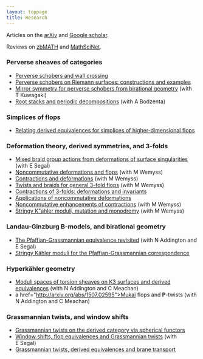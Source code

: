 ```yaml
---
layout: toppage
title: Research
---
```


Articles on the <a href="http://arxiv.org/a/donovan_w_1">arXiv</a> and <a href="http://scholar.google.co.uk/citations?user=ebG93rYAAAAJ">Google scholar</a>.

Reviews on <a href="https://www.zbmath.org/?q=ai:donovan.will">zbMATH</a> and <a href="http://www.ams.org/mathscinet/search/publications.html?pg1=INDI&s1=971838">MathSciNet</a>.

### Perverse sheaves of categories

- <a href="http://arxiv.org/abs/1703.00592">Perverse schobers and wall crossing</a>
- <a href="http://arxiv.org/abs/1801.05319">Perverse schobers on Riemann surfaces: constructions and examples</a>
- <a href="http://arxiv.org/abs/1903.11226">Mirror symmetry for perverse schobers from birational geometry</a> (with T&nbsp;Kuwagaki)
- <a href="http://arxiv.org/abs/2307.09888">Root stacks and periodic decompositions</a> (with A&nbsp;Bodzenta)

### Simplices of flops

- <a href="http://arxiv.org/abs/2108.10541">Relating derived equivalences for simplices of higher-dimensional flops</a>

### Deformation theory, derived symmetries, and 3-folds

- <a href="http://arxiv.org/abs/1310.7877">Mixed braid group actions from deformations of surface singularities</a> (with E&nbsp;Segal)
- <a href="http://arxiv.org/abs/1309.0698">Noncommutative deformations and flops</a> (with M&nbsp;Wemyss)
- <a href="http://arxiv.org/abs/1511.00406">Contractions and deformations</a> (with M&nbsp;Wemyss)
- <a href="http://arxiv.org/abs/1504.05320">Twists and braids for general 3-fold flops</a> (with M&nbsp;Wemyss)
- <a href="http://arxiv.org/abs/1511.01656">Contractions of 3-folds: deformations and invariants</a>
- <a href="http://arxiv.org/abs/1703.03243">Applications of noncommutative deformations</a>
- <a href="http://arxiv.org/abs/1612.01687">Noncommutative enhancements of contractions</a> (with M&nbsp;Wemyss)
- <a href="http://arxiv.org/abs/1907.10891">Stringy K\"ahler moduli, mutation and monodromy</a> (with M&nbsp;Wemyss)

### Landau-Ginzburg B-models, and birational geometry

- <a href="http://arxiv.org/abs/1401.3661">The Pfaffian-Grassmannian equivalence revisited</a> (with N&nbsp;Addington and E&nbsp;Segal)
- <a href="https://arxiv.org/abs/2009.12630">Stringy K&auml;hler moduli for the Pfaffian-Grassmannian correspondence</a>

### Hyperk&auml;hler geometry

- <a href="http://arxiv.org/abs/1507.02597">Moduli spaces of torsion sheaves on K3 surfaces and derived equivalences</a> (with N&nbsp;Addington and C&nbsp;Meachan)
- a href="http://arxiv.org/abs/1507.02595">Mukai flops and <b>P</b>-twists</a> (with N&nbsp;Addington and C&nbsp;Meachan)

### Grassmannian twists, and window shifts

- <a href="http://arxiv.org/abs/1111.3774/">Grassmannian twists on the derived category via spherical functors</a>
- <a href="http://arxiv.org/abs/1206.0219">Window shifts, flop equivalences and Grassmannian twists</a> (with E&nbsp;Segal)
- <a href="http://arxiv.org/abs/1304.2913">Grassmannian twists, derived equivalences and brane transport</a>
